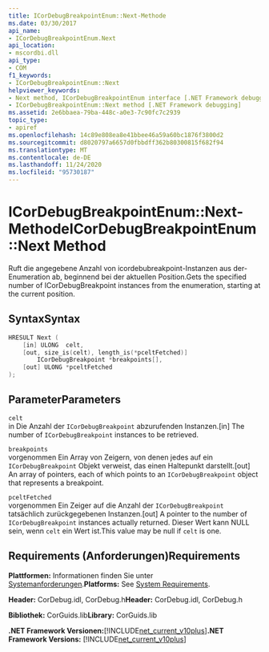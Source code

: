 ```yaml
---
title: ICorDebugBreakpointEnum::Next-Methode
ms.date: 03/30/2017
api_name:
- ICorDebugBreakpointEnum.Next
api_location:
- mscordbi.dll
api_type:
- COM
f1_keywords:
- ICorDebugBreakpointEnum::Next
helpviewer_keywords:
- Next method, ICorDebugBreakpointEnum interface [.NET Framework debugging]
- ICorDebugBreakpointEnum::Next method [.NET Framework debugging]
ms.assetid: 2e6bbaea-79ba-448c-a0e3-7c90fc7c2939
topic_type:
- apiref
ms.openlocfilehash: 14c89e808ea8e41bbee46a59a60bc1876f3800d2
ms.sourcegitcommit: d8020797a6657d0fbbdff362b80300815f682f94
ms.translationtype: MT
ms.contentlocale: de-DE
ms.lasthandoff: 11/24/2020
ms.locfileid: "95730187"
---
```

# <a name="icordebugbreakpointenumnext-method"></a><span data-ttu-id="43812-102">ICorDebugBreakpointEnum::Next-Methode</span><span class="sxs-lookup"><span data-stu-id="43812-102">ICorDebugBreakpointEnum::Next Method</span></span>

<span data-ttu-id="43812-103">Ruft die angegebene Anzahl von icordebubreakpoint-Instanzen aus der-Enumeration ab, beginnend bei der aktuellen Position.</span><span class="sxs-lookup"><span data-stu-id="43812-103">Gets the specified number of ICorDebugBreakpoint instances from the enumeration, starting at the current position.</span></span>  
  
## <a name="syntax"></a><span data-ttu-id="43812-104">Syntax</span><span class="sxs-lookup"><span data-stu-id="43812-104">Syntax</span></span>  
  
```cpp  
HRESULT Next (  
    [in] ULONG  celt,  
    [out, size_is(celt), length_is(*pceltFetched)]  
        ICorDebugBreakpoint *breakpoints[],  
    [out] ULONG *pceltFetched  
);  
```  
  
## <a name="parameters"></a><span data-ttu-id="43812-105">Parameter</span><span class="sxs-lookup"><span data-stu-id="43812-105">Parameters</span></span>  

 `celt`  
 <span data-ttu-id="43812-106">in Die Anzahl der `ICorDebugBreakpoint` abzurufenden Instanzen.</span><span class="sxs-lookup"><span data-stu-id="43812-106">[in] The number of `ICorDebugBreakpoint` instances to be retrieved.</span></span>  
  
 `breakpoints`  
 <span data-ttu-id="43812-107">vorgenommen Ein Array von Zeigern, von denen jedes auf ein `ICorDebugBreakpoint` Objekt verweist, das einen Haltepunkt darstellt.</span><span class="sxs-lookup"><span data-stu-id="43812-107">[out] An array of pointers, each of which points to an `ICorDebugBreakpoint` object that represents a breakpoint.</span></span>  
  
 `pceltFetched`  
 <span data-ttu-id="43812-108">vorgenommen Ein Zeiger auf die Anzahl der `ICorDebugBreakpoint` tatsächlich zurückgegebenen Instanzen.</span><span class="sxs-lookup"><span data-stu-id="43812-108">[out] A pointer to the number of `ICorDebugBreakpoint` instances actually returned.</span></span> <span data-ttu-id="43812-109">Dieser Wert kann NULL sein, wenn `celt` ein Wert ist.</span><span class="sxs-lookup"><span data-stu-id="43812-109">This value may be null if `celt` is one.</span></span>  
  
## <a name="requirements"></a><span data-ttu-id="43812-110">Requirements (Anforderungen)</span><span class="sxs-lookup"><span data-stu-id="43812-110">Requirements</span></span>  

 <span data-ttu-id="43812-111">**Plattformen:** Informationen finden Sie unter [Systemanforderungen](../../get-started/system-requirements.md).</span><span class="sxs-lookup"><span data-stu-id="43812-111">**Platforms:** See [System Requirements](../../get-started/system-requirements.md).</span></span>  
  
 <span data-ttu-id="43812-112">**Header:** CorDebug.idl, CorDebug.h</span><span class="sxs-lookup"><span data-stu-id="43812-112">**Header:** CorDebug.idl, CorDebug.h</span></span>  
  
 <span data-ttu-id="43812-113">**Bibliothek:** CorGuids.lib</span><span class="sxs-lookup"><span data-stu-id="43812-113">**Library:** CorGuids.lib</span></span>  
  
 <span data-ttu-id="43812-114">**.NET Framework Versionen:**[!INCLUDE[net_current_v10plus](../../../../includes/net-current-v10plus-md.md)]</span><span class="sxs-lookup"><span data-stu-id="43812-114">**.NET Framework Versions:** [!INCLUDE[net_current_v10plus](../../../../includes/net-current-v10plus-md.md)]</span></span>
